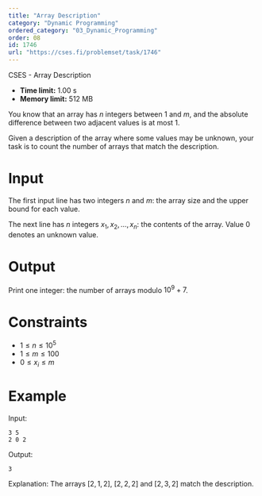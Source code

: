 ```yaml
---
title: "Array Description"
category: "Dynamic Programming"
ordered_category: "03_Dynamic_Programming"
order: 08
id: 1746
url: "https://cses.fi/problemset/task/1746"
---
```


CSES - Array Description

  * **Time limit:** 1.00 s
  * **Memory limit:** 512 MB

You know that an array has $n$ integers between $1$ and $m$, and the absolute
difference between two adjacent values is at most $1$.

Given a description of the array where some values may be unknown, your task
is to count the number of arrays that match the description.

# Input

The first input line has two integers $n$ and $m$: the array size and the
upper bound for each value.

The next line has $n$ integers $x_1,x_2,\dots,x_n$: the contents of the array.
Value $0$ denotes an unknown value.

# Output

Print one integer: the number of arrays modulo $10^9+7$.

# Constraints

  * $1 \le n \le 10^5$
  * $1 \le m \le 100$
  * $0 \le x_i \le m$

# Example

Input:

    
    
    3 5
    2 0 2
    

Output:

    
    
    3
    

Explanation: The arrays $[2,1,2]$, $[2,2,2]$ and $[2,3,2]$ match the
description.

